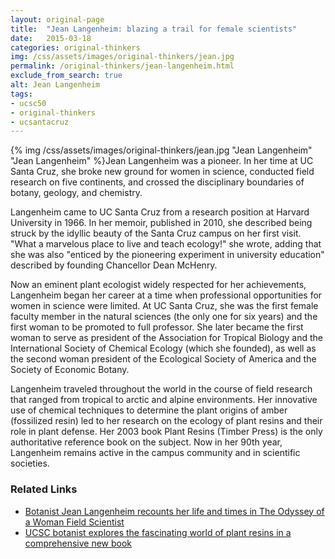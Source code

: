 ```yaml
---
layout: original-page
title:  "Jean Langenheim: blazing a trail for female scientists"
date:   2015-03-18
categories: original-thinkers
img: /css/assets/images/original-thinkers/jean.jpg
permalink: /original-thinkers/jean-langenheim.html
exclude_from_search: true
alt: Jean Langenheim
tags: 
- ucsc50
- original-thinkers
- ucsantacruz
---
```


{% img /css/assets/images/original-thinkers/jean.jpg "Jean Langenheim" "Jean Langenheim" %}Jean Langenheim was a pioneer. In her time at UC Santa Cruz, she broke new ground for women in science, conducted field research on five continents, and crossed the disciplinary boundaries of botany, geology, and chemistry.

Langenheim came to UC Santa Cruz from a research position at Harvard University in 1966. In her memoir, published in 2010, she described being struck by the idyllic beauty of the Santa Cruz campus on her first visit. "What a marvelous place to live and teach ecology!" she wrote, adding that she was also "enticed by the pioneering experiment in university education" described by founding Chancellor Dean McHenry.

Now an eminent plant ecologist widely respected for her achievements, Langenheim began her career at a time when professional opportunities for women in science were limited. At UC Santa Cruz, she was the first female faculty member in the natural sciences (the only one for six years) and the first woman to be promoted to full professor. She later became the first woman to serve as president of the Association for Tropical Biology and the International Society of Chemical Ecology (which she founded), as well as the second woman president of the Ecological Society of America and the Society of Economic Botany.

Langenheim traveled throughout the world in the course of field research that ranged from tropical to arctic and alpine environments. Her innovative use of chemical techniques to determine the plant origins of amber (fossilized resin) led to her research on the ecology of plant resins and their role in plant defense. Her 2003 book Plant Resins (Timber Press) is the only authoritative reference book on the subject. Now in her 90th year, Langenheim remains active in the campus community and in scientific societies.
### Related Links

- [Botanist Jean Langenheim recounts her life and times in The Odyssey of a Woman Field Scientist](http://news.ucsc.edu/2010/05/3771.html)
- [UCSC botanist explores the fascinating world of plant resins in a comprehensive new book](http://currents.ucsc.edu/02-03/05-26/langenheim.html)